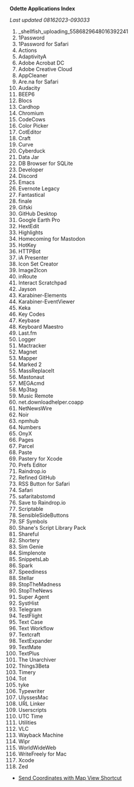 **Odette Applications Index**

*Last updated 08162023-093033*

1. _shellfish_uploading_5586829648016392241
2. 1Password
3. 1Password for Safari
4. Actions
5. AdaptivityA
6. Adobe Acrobat DC
7. Adobe Creative Cloud
8. AppCleaner
9. Are.na for Safari
10. Audacity
11. BEEP6
12. Blocs
13. Cardhop
14. Chromium
15. CodeCows
16. Color Picker
17. CotEditor
18. Craft
19. Curve
20. Cyberduck
21. Data Jar
22. DB Browser for SQLite
23. Developer
24. Discord
25. Emacs
26. Evernote Legacy
27. Fantastical
28. finale
29. Gifski
30. GitHub Desktop
31. Google Earth Pro
32. HextEdit
33. Highlights
34. Homecoming for Mastodon
35. HotKey
36. HTTPBot
37. iA Presenter
38. Icon Set Creator
39. Image2Icon
40. inRoute
41. Interact Scratchpad
42. Jayson
43. Karabiner-Elements
44. Karabiner-EventViewer
45. Keka
46. Key Codes
47. Keybase
48. Keyboard Maestro
49. Last.fm
50. Logger
51. Mactracker
52. Magnet
53. Mapper
54. Marked 2
55. MassReplaceIt
56. Mastonaut
57. MEGAcmd
58. Mp3tag
59. Music Remote
60. net.downloadhelper.coapp
61. NetNewsWire
62. Noir
63. npmhub
64. Numbers
65. OnyX
66. Pages
67. Parcel
68. Paste
69. Pastery for Xcode
70. Prefs Editor
71. Raindrop.io
72. Refined GitHub
73. RSS Button for Safari
74. Safari
75. safaritabstomd
76. Save to Raindrop.io
77. Scriptable
78. SensibleSideButtons
79. SF Symbols
80. Shane's Script Library Pack
81. Shareful
82. Shortery
83. Sim Genie
84. Simplenote
85. SnippetsLab
86. Spark
87. Speediness
88. Stellar
89. StopTheMadness
90. StopTheNews
91. Super Agent
92. SystHist
93. Telegram
94. TestFlight
95. Text Case
96. Text Workflow
97. Textcraft
98. TextExpander
99. TextMate
100. TextPlus
101. The Unarchiver
102. Things3Beta
103. Timery
104. Tot
105. tyke
106. Typewriter
107. UlyssesMac
108. URL Linker
109. Userscripts
110. UTC Time
111. Utilities
112. VLC
113. Wayback Machine
114. Wipr
115. WorldWideWeb
116. WriteFreely for Mac
117. Xcode
118. Zed


- [Send Coordinates with Map View Shortcut](drafts://open?uuid=0EA9F736-A96A-4D89-BCAD-E33C19381BAE)